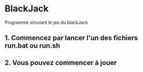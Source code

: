 # BlackJack
 Programme simulant le jeu du blackJack
## 1. Commencez par lancer l'un des fichiers run.bat ou run.sh
## 2. Vous pouvez commencer à jouer
